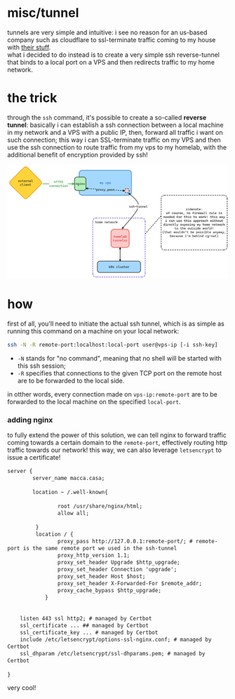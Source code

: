 # misc/tunnel
tunnels are very simple and intuitive: i see no reason for an us-based company such as cloudflare to ssl-terminate traffic coming to my house with [their stuff](https://www.cloudflare.com/en-gb/products/tunnel/).
<br>
what i decided to do instead is to create a very simple ssh reverse-tunnel that binds to a local port on a VPS and then redirects traffic to my home network.

# the trick
through the `ssh` command, it's possible to create a so-called **reverse tunnel**: basically i can establish a ssh connection between a local machine in my network and a VPS with a public IP, then, forward all traffic i want on such connection; this way i can SSL-terminate traffic on my VPS and then use the ssh connection to route traffic from my vps to my homelab, with the additional benefit of encryption provided by ssh!

![homelab tunnel](/assets/homelab-tunnel.png)

# how
first of all, you'll need to initiate the actual ssh tunnel, which is as simple as running this command on a machine on your local network:

```bash
ssh -N -R remote-port:localhost:local-port user@vps-ip [-i ssh-key]
```
- `-N` stands for "no command", meaning that no shell will be started with this ssh session;
- `-R` specifies that connections to the given TCP port  on the remote host are to be forwarded to the local side.

in otther words, every connection made on `vps-ip:remote-port` are to be forwarded to the local machine on the specified `local-port`.

### adding nginx
to fully extend the power of this solution, we can tell nginx to forward traffic coming towards a certain domain to the `remote-port`, effectively routing http traffic towards our network! this way, we can also leverage `letsencrypt` to issue a certificate!

```nginx
server {                                                                                                                                          
        server_name macca.casa;                                                                                                                   
                                                                                                                                                  
        location ~ /.well-known{                                                                                                                  
                                                                                                                                                  
                root /usr/share/nginx/html;                                                                                                       
                allow all;                                                                                                                        
                                                                                                                                                  
         }
         location / {
                proxy_pass http://127.0.0.1:remote-port/; # remote-port is the same remote port we used in the ssh-tunnel
                proxy_http_version 1.1;
                proxy_set_header Upgrade $http_upgrade;
                proxy_set_header Connection 'upgrade';
                proxy_set_header Host $host;
                proxy_set_header X-Forwarded-For $remote_addr;
                proxy_cache_bypass $http_upgrade;
            }


    listen 443 ssl http2; # managed by Certbot
    ssl_certificate ... ## managed by Certbot
    ssl_certificate_key ... # managed by Certbot
    include /etc/letsencrypt/options-ssl-nginx.conf; # managed by Certbot 
    ssl_dhparam /etc/letsencrypt/ssl-dhparams.pem; # managed by Certbot

}
```

very cool! 